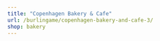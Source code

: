 ```yaml
---
title: "Copenhagen Bakery & Cafe"
url: /burlingame/copenhagen-bakery-and-cafe-3/
shop: bakery
---
```

